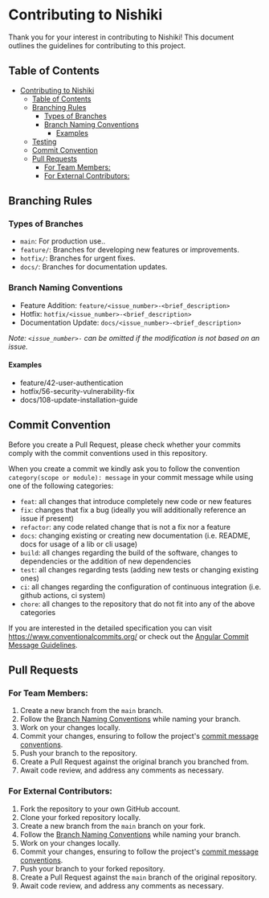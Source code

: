 # Contributing to Nishiki

Thank you for your interest in contributing to Nishiki! This document outlines the guidelines for contributing to this project.

## Table of Contents

- [Contributing to Nishiki](#contributing-to-nishiki)
    - [Table of Contents](#table-of-contents)
    - [Branching Rules](#branching-rules)
        - [Types of Branches](#types-of-branches)
        - [Branch Naming Conventions](#branch-naming-conventions)
            - [Examples](#examples)
    - [Testing](#testing)
    - [Commit Convention](#commit-convention)
    - [Pull Requests](#pull-requests)
        - [For Team Members:](#for-team-members)
        - [For External Contributors:](#for-external-contributors)

## Branching Rules

### Types of Branches

- `main`: For production use..
- `feature/`: Branches for developing new features or improvements.
- `hotfix/`: Branches for urgent fixes.
- `docs/`: Branches for documentation updates.

### Branch Naming Conventions

- Feature Addition: `feature/<issue_number>-<brief_description>`
- Hotfix: `hotfix/<issue_number>-<brief_description>`
- Documentation Update: `docs/<issue_number>-<brief_description>`

*Note: `<issue_number>-` can be omitted if the modification is not based on an issue.*


#### Examples

- feature/42-user-authentication
- hotfix/56-security-vulnerability-fix
- docs/108-update-installation-guide

## Commit Convention

Before you create a Pull Request, please check whether your commits comply with
the commit conventions used in this repository.

When you create a commit we kindly ask you to follow the convention
`category(scope or module): message` in your commit message while using one of
the following categories:

- `feat`: all changes that introduce completely new code or new
  features
- `fix`: changes that fix a bug (ideally you will additionally reference an
  issue if present)
- `refactor`: any code related change that is not a fix nor a feature
- `docs`: changing existing or creating new documentation (i.e. README, docs for
  usage of a lib or cli usage)
- `build`: all changes regarding the build of the software, changes to
  dependencies or the addition of new dependencies
- `test`: all changes regarding tests (adding new tests or changing existing
  ones)
- `ci`: all changes regarding the configuration of continuous integration (i.e.
  github actions, ci system)
- `chore`: all changes to the repository that do not fit into any of the above
  categories

If you are interested in the detailed specification you can visit
https://www.conventionalcommits.org/ or check out the
[Angular Commit Message Guidelines](https://github.com/angular/angular/blob/22b96b9/CONTRIBUTING.md#-commit-message-guidelines).

## Pull Requests

### For Team Members:

1. Create a new branch from the `main` branch.
2. Follow the [Branch Naming Conventions](#branch-naming-conventions) while naming your branch.
3. Work on your changes locally.
4. Commit your changes, ensuring to follow the project's [commit message conventions](#commit-convention).
5. Push your branch to the repository.
6. Create a Pull Request against the original branch you branched from.
7. Await code review, and address any comments as necessary.

### For External Contributors:

1. Fork the repository to your own GitHub account.
2. Clone your forked repository locally.
3. Create a new branch from the `main` branch on your fork.
4. Follow the [Branch Naming Conventions](#branch-naming-conventions) while naming your branch.
5. Work on your changes locally.
6. Commit your changes, ensuring to follow the project's [commit message conventions](#commit-convention).
7. Push your branch to your forked repository.
8. Create a Pull Request against the `main` branch of the original repository.
9. Await code review, and address any comments as necessary.